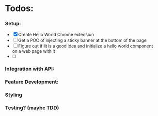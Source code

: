 

# Todos:

### Setup:
- [x] Create Hello World Chrome extension
- [ ] Get a POC of injecting a sticky banner at the bottom of the page
- [ ] Figure out if lit is a good idea and initialize a hello world component on a web page with it
- [ ] 

### Integration with API:

### Feature Development:

### Styling

### Testing? (maybe TDD)